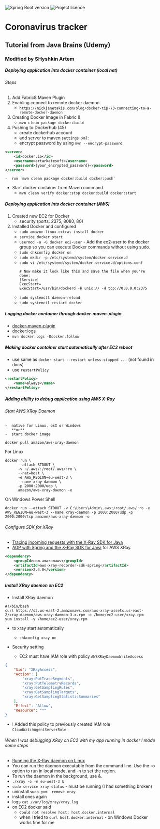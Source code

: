 ![Spring Boot version][springver]
![Project licence][licence]

# Coronavirus tracker

[springver]: https://img.shields.io/badge/dynamic/xml?label=Spring%20Boot&query=%2F%2A%5Blocal-name%28%29%3D%27project%27%5D%2F%2A%5Blocal-name%28%29%3D%27parent%27%5D%2F%2A%5Blocal-name%28%29%3D%27version%27%5D&url=https%3A%2F%2Fraw.githubusercontent.com%2Fartshishkin%2Fcoronavirus-tracker%2Fmaster%2Fpom.xml&logo=Spring&labelColor=white&color=grey
[licence]: https://img.shields.io/github/license/artshishkin/art-spring-core-devops-aws.svg

## Tutorial from Java Brains (Udemy)

### Modified by SHyshkin Artem 

#####  Deploying application into docker container (local net)

######  Steps

1.  Add Fabric8 Maven Plugin
2.  Enabling connect to remote docker daemon
    -  `https://nickjanetakis.com/blog/docker-tip-73-connecting-to-a-remote-docker-daemon`
3.  Creating Docker Image in Fabric 8 
    -  `mvn clean package docker:build`
4.  Pushing to Dockerhub (45)
    -  create dockerhub account
    -  add server to maven `settings.xml`:
    -  encrypt password by using `mvn --encrypt-password`
```xml
<server>
    <id>docker.io</id>
    <username>artarkatesoft</username>
    <password>{your_encrypted_password}</password>
</server>
```
    -  run `mvn clean package docker:build docker:push`

-  Start docker container from Maven command
    -  `mvn clean verify docker:stop docker:build docker:start`

#####  Deploying application into docker container (AWS)

1.  Created new EC2 for Docker
    -  security (ports: 2375, 8080, 80)
2.  Installed Docker and configured
    -  `sudo amazon-linux-extras install docker`
    -  `service docker start`
    -  `usermod -a -G docker ec2-user` - Add the ec2-user to the docker group so you can execute Docker commands without using sudo.
    -  `sudo chkconfig docker on`
    -  `sudo mkdir -p /etc/systemd/system/docker.service.d`
    -  `sudo vi /etc/systemd/system/docker.service.d/options.conf`    
        ```
        # Now make it look like this and save the file when you're done:
        [Service]
        ExecStart=
        ExecStart=/usr/bin/dockerd -H unix:// -H tcp://0.0.0.0:2375
        ```
    -  `sudo systemctl daemon-reload`
    -  `sudo systemctl restart docker`

#####  Logging docker container through docker-maven-plugin

-  [docker-maven-plugin](https://github.com/fabric8io/docker-maven-plugin)
-  [docker:logs](http://dmp.fabric8.io/#docker:logs)
-  `mvn docker:logs -Ddocker.follow`

#####  Making docker container start automatically after EC2 reboot

-  use same as `docker start --restart unless-stopped ...` (not found in docs)
-  use `restartPolicy`
```xml
<restartPolicy>
    <name>always</name>
</restartPolicy>
```
    
#####  Adding ability to debug application using AWS X-Ray

######  Start AWS XRay Daemon

    -  native for Linux, osX or Windows
    -  **or**
    -  start docker image
    
```shell script
docker pull amazon/aws-xray-daemon
```

For Linux

```shell script
docker run \
      --attach STDOUT \
      -v ~/.aws/:/root/.aws/:ro \
      --net=host \
      -e AWS_REGION=eu-west-3 \
      --name xray-daemon \
      -p 2000:2000/udp \
      amazon/aws-xray-daemon -o
```
On Windows Power Shell

```shell script
docker run --attach STDOUT -v C:\Users\Admin\.aws:/root/.aws/:ro -e AWS_REGION=eu-west-3 --name xray-daemon -p 2000:2000/udp -p 2000:2000/tcp amazon/aws-xray-daemon -o
```

######  Configure SDK for XRay

-  [Tracing incoming requests with the X-Ray SDK for Java](https://docs.aws.amazon.com/xray/latest/devguide/xray-sdk-java-filters.html)
-  [AOP with Spring and the X-Ray SDK for Java](https://docs.aws.amazon.com/xray/latest/devguide/xray-sdk-java-aop-spring.html) for AWS XRay.

```xml
<dependency>
	<groupId>com.amazonaws</groupId>
	<artifactId>aws-xray-recorder-sdk-spring</artifactId>
	<version>2.4.0</version>
</dependency>
```

#####  Install XRay daemon on EC2

-  Install XRay daemon

```shell script
#!/bin/bash
curl https://s3.us-east-2.amazonaws.com/aws-xray-assets.us-east-2/xray-daemon/aws-xray-daemon-3.x.rpm -o /home/ec2-user/xray.rpm
yum install -y /home/ec2-user/xray.rpm

```
-  to xray start automatically 
    -  `chkconfig xray on`

-  Security setting
    -  EC2 must have IAM role with policy `AWSXRayDaemonWriteAccess`
```json
{
    "Sid": "XRayAccess",
    "Action": [
        "xray:PutTraceSegments",
        "xray:PutTelemetryRecords",
        "xray:GetSamplingRules",
        "xray:GetSamplingTargets",
        "xray:GetSamplingStatisticSummaries"
    ],
    "Effect": "Allow",
    "Resource": "*"
}
```
-  I Added this policy to previously created IAM role `CloudWatchAgentServerRole`

######  When I was debugging XRay on EC2 with my app running in docker I made some steps 

-  [Running the X-Ray daemon on Linux](https://docs.aws.amazon.com/xray/latest/devguide/xray-daemon-local.html)
-  You can run the daemon executable from the command line. Use the -o option to run in local mode, and -n to set the region.
-  To run the daemon in the background, use &.
-  `./xray -o -n eu-west-3 &`
-  `sudo service xray status` - must be running (I had something broken)
-  uninstall `sudo yum  remove xray`
-  install ones again
-  logs `cat /var/log/xray/xray.log` 
-  on EC2 docker said 
    -  `Could not resolve host: host.docker.internal`
    -  when I tried to `curl host.docker.internal` - on Windows Docker works fine for me    